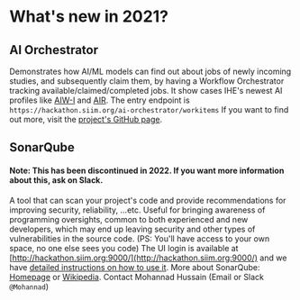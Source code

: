 # What's new in 2021?
## AI Orchestrator
Demonstrates how AI/ML models can find out about jobs of newly incoming studies, and subsequently claim them, by having a Workflow Orchestrator tracking available/claimed/completed jobs. It show cases IHE's newest AI profiles like [AIW-I](https://www.ihe.net/uploadedFiles/Documents/Radiology/IHE_RAD_Suppl_AIW-I.pdf) and [AIR](https://www.ihe.net/uploadedFiles/Documents/Radiology/IHE_RAD_Suppl_AIR.pdf). 
The entry endpoint is `https://hackathon.siim.org/ai-orchestrator/workitems`
If you want to find out more, visit the [project's GitHub page](https://github.com/ImagingInformatics/orthanc-ai-orchestrator).

## SonarQube
#### Note: This has been discontinued in 2022. If you want more information about this, ask on Slack.
A tool that can scan your project's code and provide recommendations for improving security, reliability, ...etc. Useful for bringing awareness of programming oversights, common to both experienced and new developers, which may end up leaving security and other types of vulnerabilities in the source code. (PS: You'll have access to your own space, no one else sees you code)
The UI login is available at [http://hackathon.siim.org:9000/](http://hackathon.siim.org:9000/) and we have [detailed instructions on how to use it](https://drive.google.com/file/d/1RS8va6foiqH89d4-s_FtLUlcMRc1WPYq/view?usp=sharing).
More about SonarQube: [Homepage](https://www.sonarqube.org/) or [Wikipedia](https://en.wikipedia.org/wiki/SonarQube).
Contact Mohannad Hussain (Email or Slack `@Mohannad`)